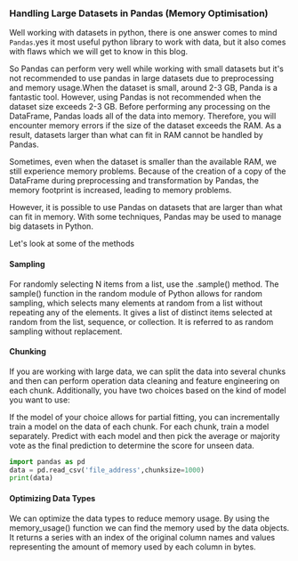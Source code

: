 ### Handling Large Datasets in Pandas (Memory Optimisation)

Well working with datasets in python, there is one answer comes to mind `Pandas`.yes it most useful python library to work with data, but it also comes with flaws which we will get to know in this blog.

So Pandas can perform very well while working with small datasets but it's not recommended to use pandas in large datasets due to preprocessing and memory usage.When the dataset is small, around 2-3 GB, Panda is a fantastic tool. However, using Pandas is not recommended when the dataset size exceeds 2-3 GB. Before performing any processing on the DataFrame, Pandas loads all of the data into memory. Therefore, you will encounter memory errors if the size of the dataset exceeds the RAM. As a result, datasets larger than what can fit in RAM cannot be handled by Pandas.

Sometimes, even when the dataset is smaller than the available RAM, we still experience memory problems. Because of the creation of a copy of the DataFrame during preprocessing and transformation by Pandas, the memory footprint is increased, leading to memory problems.

However, it is possible to use Pandas on datasets that are larger than what can fit in memory. With some techniques, Pandas may be used to manage big datasets in Python.

Let's look at some of the methods

#### Sampling

For randomly selecting N items from a list, use the .sample() method. The sample() function in the random module of Python allows for random sampling, which selects many elements at random from a list without repeating any of the elements. It gives a list of distinct items selected at random from the list, sequence, or collection. It is referred to as random sampling without replacement.


#### Chunking

If you are working with large data, we can split the data into several chunks and then can perform operation data cleaning and feature engineering on each chunk. Additionally, you have two choices based on the kind of model you want to use:

If the model of your choice allows for partial fitting, you can incrementally train a model on the data of each chunk.
For each chunk, train a model separately. Predict with each model and then pick the average or majority vote as the final prediction to determine the score for unseen data.


```python
import pandas as pd
data = pd.read_csv('file_address',chunksize=1000)
print(data)

```


#### Optimizing Data Types

We can optimize the data types to reduce memory usage. By using the memory_usage() function we can find the memory used by the data objects. It returns a series with an index of the original column names and values representing the amount of memory used by each column in bytes.